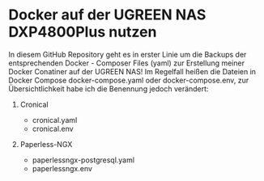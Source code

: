 # Docker auf der UGREEN NAS DXP4800Plus nutzen

In diesem GitHub Repository geht es in erster Linie um die Backups der entsprechenden Docker - Composer Files (yaml) zur Erstellung meiner Docker Conatiner auf der UGREEN NAS!
Im Regelfall heißen die Dateien in Docker Compose docker-compose.yaml oder docker-compose.env, zur Übersichtlichkeit habe ich die Benennung jedoch verändert:

1) Cronical
    - cronical.yaml
    - cronical.env

2) Paperless-NGX
    - paperlessngx-postgresql.yaml
    - paperlessngx.env